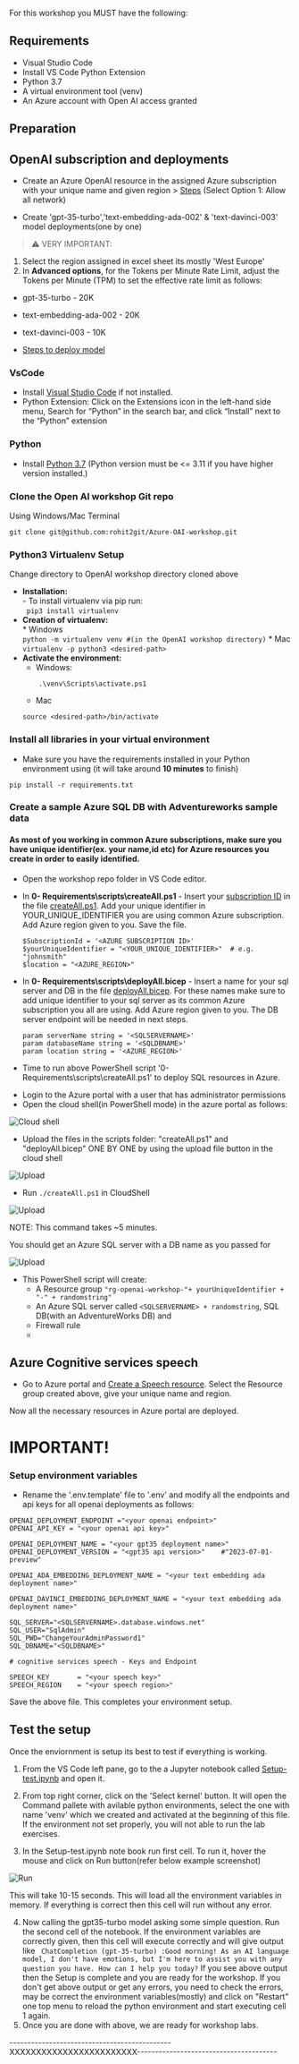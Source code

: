For this workshop you MUST have the following:

## Requirements
- Visual Studio Code
- Install VS Code Python Extension
- Python 3.7
- A virtual environment tool (venv)
- An Azure account with Open AI access granted

## Preparation

## OpenAI subscription and deployments
* Create an Azure OpenAI resource in the assigned Azure subscription with your unique name and given region > [Steps](https://learn.microsoft.com/en-us/azure/ai-services/openai/how-to/create-resource?pivots=web-portal#create-a-resource) (Select Option 1: Allow all network)

* Create 'gpt-35-turbo','text-embedding-ada-002' &  'text-davinci-003' model deployments(one by one)
> :warning: VERY IMPORTANT:
1. Select the region assigned in excel sheet its mostly 'West Europe'
2. In **Advanced options**, for the Tokens per Minute Rate Limit, adjust the Tokens per Minute (TPM) to set the effective rate limit as follows:
- gpt-35-turbo             - 20K 
- text-embedding-ada-002   - 20K
- text-davinci-003         - 10K

- [Steps to deploy model](https://learn.microsoft.com/en-us/azure/ai-services/openai/how-to/create-resource?pivots=web-portal#deploy-a-model)


### VsCode
* Install [Visual Studio Code](https://code.visualstudio.com/) if not installed.
* Python Extension: Click on the Extensions icon in the left-hand side menu, Search for “Python” in the search bar, and click “Install” next to the “Python” extension

### Python
* Install [Python 3.7](https://www.python.org/downloads/release/python-31011/) (Python version must be <= 3.11 if you have higher version installed.)

### Clone the Open AI workshop Git repo
Using Windows/Mac Terminal
```
git clone git@github.com:rohit2git/Azure-OAI-workshop.git
```
### Python3 Virtualenv Setup
Change directory to OpenAI workshop directory cloned above
*  **Installation:**\
        - To install virtualenv via pip run:\
        ``` 
            pip3 install virtualenv
        ```
* **Creation of virtualenv:**\
        * Windows\
        ```
        python -m virtualenv venv #(in the OpenAI workshop directory)
        ```
        * Mac\
        ```
        virtualenv -p python3 <desired-path>
        ```
* **Activate the environment:**
    * Windows:
    ```
        .\venv\Scripts\activate.ps1
    ```
    * Mac
    ```
    source <desired-path>/bin/activate
    ```

### Install all libraries in your virtual environment 

* Make sure you have the requirements installed in your Python environment using (it will take around **10 minutes** to finish)
```
pip install -r requirements.txt
```

### Create a sample Azure SQL DB with Adventureworks sample data
#### As most of you working in common Azure subscriptions, make sure you have unique identifier(ex. your name,id etc) for Azure resources you create in order to easily identified.

* Open the workshop repo folder in VS Code editor.

* In **0- Requirements\scripts\createAll.ps1** - Insert your [subscription ID](https://learn.microsoft.com/en-us/azure/azure-portal/get-subscription-tenant-id#find-your-azure-subscription) in the file [createAll.ps1](./scripts/createAll.ps1). Add your unique identifier in YOUR_UNIQUE_IDENTIFIER you are using common Azure subscription. Add Azure region given to you. Save the file.
    ```
    $SubscriptionId = '<AZURE SUBSCRIPTION ID>'
    $yourUniqueIdentifier = "<YOUR_UNIQUE_IDENTIFIER>"  # e.g. "johnsmith"
    $location = "<AZURE_REGION>"
    ```
* In **0- Requirements\scripts\deployAll.bicep** - Insert a name for your sql server and DB in the file [deployAll.bicep](./scripts/deployAll.bicep). For these names make sure to add unique identifier to your sql server as its common Azure subscription you all are using. Add Azure region given to you. The DB server endpoint will be needed in next steps.
    ```
    param serverName string = '<SQLSERVERNAME>'
    param databaseName string = '<SQLDBNAME>'
    param location string = '<AZURE_REGION>'
    ```
- Time to run above PowerShell script '0- Requirements\scripts\createAll.ps1' to deploy SQL resources in Azure.
  
* Login to the Azure portal with a user that has administrator permissions
* Open the cloud shell(in PowerShell mode) in the azure portal as follows:

![Cloud shell](./images/step2.png)

* Upload the files in the scripts folder: "createAll.ps1" and "deployAll.bicep" ONE BY ONE by using the upload file button in the cloud shell

![Upload](./images/step3.png)

* Run ``` ./createAll.ps1 ``` in CloudShell

![Upload](./images/step4.png)

NOTE: This command takes ~5 minutes.

You should get an Azure SQL server with a DB name as you passed for <SQLDBNAME>

![Upload](./images/step5.png)

* This PowerShell script will create:
    * A Resource group ```"rg-openai-workshop-"+ yourUniqueIdentifier + "-" + randomstring"```
    * An Azure SQL server called ```<SQLSERVERNAME> + randomstring```, SQL DB(with an AdventureWorks DB) and
    * Firewall rule
    * 
## Azure Cognitive services speech
* Go to Azure portal and [Create a Speech resource](https://portal.azure.com/#create/Microsoft.CognitiveServicesSpeechServices). Select the Resource group created above, give your unique name and region.

Now all the necessary resources in Azure portal are deployed. 

# IMPORTANT!
### Setup environment variables
* Rename the '.env.template' file to '.env' and modify all the endpoints and api keys for all openai deployments as follows:
```
OPENAI_DEPLOYMENT_ENDPOINT ="<your openai endpoint>" 
OPENAI_API_KEY = "<your openai api key>"

OPENAI_DEPLOYMENT_NAME = "<your gpt35 deployment name>"
OPENAI_DEPLOYMENT_VERSION = "<gpt35 api version>"    #"2023-07-01-preview"

OPENAI_ADA_EMBEDDING_DEPLOYMENT_NAME = "<your text embedding ada deployment name>"

OPENAI_DAVINCI_EMBEDDING_DEPLOYMENT_NAME = "<your text embedding ada deployment name>"

SQL_SERVER="<SQLSERVERNAME>.database.windows.net"
SQL_USER="SqlAdmin"
SQL_PWD="ChangeYourAdminPassword1"
SQL_DBNAME="<SQLDBNAME>"

# cognitive services speech - Keys and Endpoint

SPEECH_KEY       = "<your speech key>"
SPEECH_REGION    = "<your speech region>"

```

Save the above file. This completes your environment setup.

## Test the setup

Once the enviornment is setup its best to test if everything is working.

1. From the VS Code left pane, go to the a Jupyter notebook called [Setup-test.ipynb](Setup-test.ipynb) and open it.

2. From top right corner, click on the 'Select kernel' button. It will open the Command pallete with avilable python environments, select the one with name 'venv' which we created and activated at the beginning of this file. If the environment not set properly, you will not able to run the lab exercises.

3. In the Setup-test.ipynb note book run first cell. To run it, hover the mouse and click on Run button(refer below example screenshot)

![Run](./images/step6.png)

This will take 10-15 seconds. This will load all the environment variables in memory.
If everything is correct then this cell will run without any error.

4. Now calling the gpt35-turbo model asking some simple question. Run the second cell of the notebook.
If the environment variables are correctly given, then this cell will execute correctly and will give output like
``` ChatCompletion (gpt-35-turbo) :Good morning! As an AI language model, I don't have emotions, but I'm here to assist you with any question you have. How can I help you today?```
If you see above output then the Setup is complete and you are ready for the workshop.
If you don't get above output or get any errors, you need to check the errors, may be correct the environment variables(mostly) and click on "Restart" one top menu to reload the python environment and start executing cell 1 again.
5. Once you are done with above, we are ready for workshop labs.

---------------------------------------------XXXXXXXXXXXXXXXXXXXXXXXX---------------------------------------

